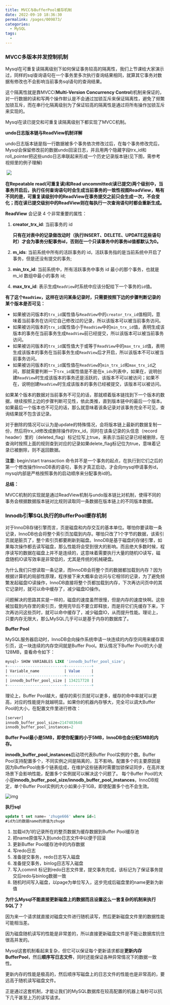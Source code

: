 ```yaml
---
title: MVCC与BufferPool缓存机制
date: 2022-09-10 18:36:30
permalink: /pages/009873/
categories:
  - MySQL
tags:
  - 
---
```

### MVCC多版本并发控制机制

Mysql在可重复读隔离级别下如何保证事务较高的隔离性，我们上节课给大家演示过，同样的sql查询语句在一个事务里多次执行查询结果相同，就算其它事务对数据有修改也不会影响当前事务sql语句的查询结果。

这个隔离性就是靠MVCC(**Multi-Version Concurrency Control**)机制来保证的，对一行数据的读和写两个操作默认是不会通过加锁互斥来保证隔离性，避免了频繁加锁互斥，而在串行化隔离级别为了保证较高的隔离性是通过将所有操作加锁互斥来实现的。

Mysql在读已提交和可重复读隔离级别下都实现了MVCC机制。

**undo日志版本链与ReadView机制详解**

undo日志版本链是指一行数据被多个事务依次修改过后，在每个事务修改完后，Mysql会保留修改前的数据undo回滚日志，并且用两个隐藏字段trx_id和roll_pointer把这些undo日志串联起来形成一个历史记录版本链(见下图，需参考视频里的例子理解)

​    ![](https://img.jssjqd.cn/note/20220831233310.png)

**在Repeatable read(可重复读)和Read uncommitted(读已提交)两个级别中，当事务开启后，执行任何查询语句时会生成当前事务的一致性视图ReadView，略有不同的是，可重复读级别中的ReadView在事务提交之前只会生成一次，不会变化；而在读已提交级别中的ReadView则在每执行一次查询语句时都会重新生成。**

**ReadView** 会记录 4 个非常重要的属性：

1. **creator_trx_id**: 当前事务的 id

   **只有在对表中的记录做改动时（执行INSERT、DELETE、UPDATE这些语句时）才会为事务分配事务id，否则在一个只读事务中的事务id值都默认为0。**

2. **m_ids**: 当前系统中所有的活跃事务的 id，活跃事务指的是当前系统中开启了事务，但是还没有提交的事务;

3. **min_trx_id**: 当前系统中，所有活跃事务中事务 id 最小的那个事务，也就是 m_id 数组中最小的事务 id;

4. **max_trx_id**: 表示生成`ReadView`时系统中应该分配给下一个事务的`id`值。

**有了这个`ReadView`，这样在访问某条记录时，只需要按照下边的步骤判断记录的某个版本是否可见：**

- 如果被访问版本的`trx_id`属性值与`ReadView`中的`creator_trx_id`值相同，意味着当前事务在访问它自己修改过的记录，所以该版本可以被当前事务访问。
- 如果被访问版本的`trx_id`属性值小于`ReadView`中的`min_trx_id`值，表明生成该版本的事务在当前事务生成`ReadView`前已经提交，所以该版本可以被当前事务访问。
- 如果被访问版本的`trx_id`属性值大于或等于`ReadView`中的`max_trx_id`值，表明生成该版本的事务在当前事务生成`ReadView`后才开启，所以该版本不可以被当前事务访问。
- 如果被访问版本的`trx_id`属性值在`ReadView`的`min_trx_id`和`max_trx_id`之间，那就需要判断一下`trx_id`属性值是不是在`m_ids`列表中，如果在，说明创建`ReadView`时生成该版本的事务还是活跃的，该版本不可以被访问；如果不在，说明创建`ReadView`时生成该版本的事务已经被提交，该版本可以被访问。

如果某个版本的数据对当前事务不可见的话，那就顺着版本链找到下一个版本的数据，继续按照上边的步骤判断可见性，依此类推，直到版本链中的最后一个版本。如果最后一个版本也不可见的话，那么就意味着该条记录对该事务完全不可见，查询结果就不包含该记录。

对于删除的情况可以认为是update的特殊情况，会将版本链上最新的数据复制一份，然后将trx_id修改成删除操作的trx_id，同时在该条记录的头信息（record header）里的（deleted_flag）标记位写上true，来表示当前记录已经被删除，在查询时按照上面的规则查到对应的记录如果delete_flag标记位为true，意味着记录已被删除，则不返回数据。

**注意:** begin/start transaction 命令并不是一个事务的起点，在执行到它们之后的第一个修改操作InnoDB表的语句，事务才真正启动，才会向mysql申请事务id，mysql内部是严格按照事务的启动顺序来分配事务id的。

**总结：**

MVCC机制的实现就是通过ReadView机制与undo版本链比对机制，使得不同的事务会根据数据版本链对比规则读取同一条数据在版本链上的不同版本数据。

### Innodb引擎SQL执行的BufferPool缓存机制

对于InnoDB存储引擎而言，页是磁盘和内存交互的基本单位。哪怕你要读取一条记录，InnoDB也会将整个索引页加载到内存。哪怕只改了1个字节的数据，该索引页就是脏页了，整个索引页都要刷新到磁盘。InnoDB是基于磁盘的存储引擎，如果每次操作都去读写磁盘，那么性能将会受到很大的影响。而且绝大多数时候，程序读写的数据在磁盘上并不是连续的，这意味着需要执行大量的随机IO读写，磁盘随机IO读写效率是非常低的，尤其是传统的机械硬盘。

为什么我们只想读取一条记录，而InnoDB会将整个页的数据都加载到内存？因为根据计算机的局部性原理，程序接下来大概率会访问与它相邻的记录，为了避免频繁发起磁盘IO读操作，InnoDB直接将整个页都加载到内存，下次再访问页中的其它记录时，就可以命中缓存了，减少磁盘IO操作。

问题解决的思路其实是一样的，磁盘的速度虽然很慢，但是内存的速度快啊。这些被加载到内存里的索引页，使用完毕后不要立即释放，而是将它们先缓存下来，下次再访问这些页时，就可以命中缓存了，减少磁盘IO，从而提升性能。理论上，只要内存无限大，那么MySQL几乎可以是基于内存的数据库了。

**Buffer Pool**

MySQL服务器启动时，InnoDB会向操作系统申请一块连续的内存空间用来缓存索引页，这一块连续的内存空间就是Buffer Pool。默认情况下Buffer Pool的大小是128MB，查看命令如下：

```sql
mysql> SHOW VARIABLES LIKE 'innodb_buffer_pool_size';
+-------------------------+-----------+
| Variable_name           | Value     |
+-------------------------+-----------+
| innodb_buffer_pool_size | 134217728 |
+-------------------------+-----------+
```

理论上，Buffer Pool越大，缓存的索引页就可以更多，缓存的命中率就可以更高，对应的性能提升就越明显。如果你的机器内存够大，完全可以调大Buffer Pool的大小，在配置文件里进行修改：

```sql
[server]
innodb_buffer_pool_size=2147483648
innodb_buffer_pool_instances=2
```

**Buffer Pool最小是5MB，即使你配置的小于5MB，InnoDB也会分配5MB的内存。**

**innodb_buffer_pool_instances**启动项代表Buffer Pool实例的个数。Buffer Pool支持配置多个，不同实例之间是隔离的，互不影响。配置多个的主要原因是因为BufferPool由多个链表组成，在维护这些链表时需要加锁保证同步，在高并发场景下会影响性能，配置多个实例就可以解决这个问题了。
每个Buffer Pool的大小是**innodb_buffer_pool_size/innodb_buffer_pool_instances**，InnoDB规定，单个Buffer Pool实例的大小如果小于1GB，即使配置多个也不会生效。

![img](https://img.jssjqd.cn/202211010159523.png)

**执行sql**

```sql
update t set name= 'zhuge666' where id=1
#id为1的数据name的原值为zhuge
```

1. 加载id为1的记录所在的整页数据为缓存数据到Buffer Pool缓存池
2. 把name原值写入到undo日志文件中以便于回滚
3. 更新Buffer Pool缓存池中的内存数据
4. 写redo日志
5. 准备提交事务，redo日志写入磁盘
6. 准备提交事务，binlog日志写入磁盘
7. 写入commit 标记到redo日志文件里，提交事务完成，该标记为了保证事务提交后redo与binlog数据一致
8. 随机时间写入磁盘，以page为单位写入，这步完成后磁盘里的name更新为新值

**为什么Mysql不能直接更新磁盘上的数据而且设置这么一套复杂的机制来执行SQL了？**

因为来一个请求就直接对磁盘文件进行随机读写，然后更新磁盘文件里的数据性能可能相当差。

因为磁盘随机读写的性能是非常差的，所以直接更新磁盘文件是不能让数据库抗住很高并发的。

Mysql这套机制看起来复杂，但它可以保证每个更新请求都是**更新内存BufferPool**，然后**顺序写日志文件**，同时还能保证各种异常情况下的数据一致性。

更新内存的性能是极高的，然后顺序写磁盘上的日志文件的性能也是非常高的，要远高于随机读写磁盘文件。

正是通过这套机制，才能让我们的MySQL数据库在较高配置的机器上每秒可以抗下几干甚至上万的读写请求。



